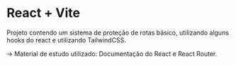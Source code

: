 # React + Vite

Projeto contendo um sistema de proteção de rotas básico, utilizando alguns hooks do react e utilizando TailwindCSS.

-> Material de estudo utilizado: Documentação do React e React Router.
